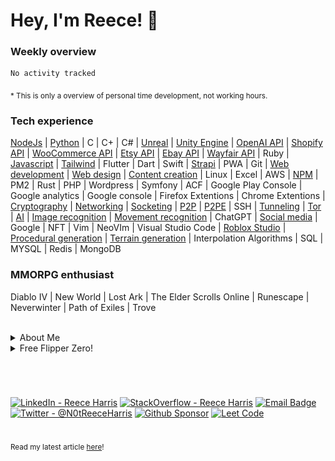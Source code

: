 # Hey, I'm Reece! 👋


### Weekly overview

<!--START_SECTION:waka-->

```txt
No activity tracked
```

<!--END_SECTION:waka-->
<sub>* This is only a overview of personal time development, not working hours.</sub>


### Tech experience
[NodeJs](https://github.com/search?q=owner%3ANotReeceHarris++language%3AJavaScript&type=code) |
[Python](https://github.com/search?q=owner%3ANotReeceHarris++language%3APython+&type=code) |
C |
C+ |
C# |
[Unreal](https://github.com/EndlessHalls) |
[Unity Engine](https://github.com/EndlessHalls) |
[OpenAI API](https://github.com/EndlessHalls) |
[Shopify API](https://www.codegalaxy.co.uk/uncategorised/streamlining-warehouse-operations-with-warehouse-management-software/) |
[WooCommerce API](https://www.codegalaxy.co.uk/uncategorised/streamlining-warehouse-operations-with-warehouse-management-software/) |
[Etsy API](https://www.codegalaxy.co.uk/uncategorised/streamlining-warehouse-operations-with-warehouse-management-software/) |
[Ebay API](https://www.codegalaxy.co.uk/uncategorised/streamlining-warehouse-operations-with-warehouse-management-software/) |
[Wayfair API](https://www.codegalaxy.co.uk/uncategorised/streamlining-warehouse-operations-with-warehouse-management-software/) |
Ruby |
[Javascript](https://github.com/search?q=owner%3ANotReeceHarris++language%3AJavaScript&type=code) |
[Tailwind](https://www.reeceharris.net/) |
Flutter |
Dart |
Swift |
[Strapi](https://reeceharris.net/) |
PWA |
Git |
[Web development](https://reeceharris.net/) |
[Web design](https://reeceharris.net/) |
[Content creation](https://reeceharris.net/blogs) |
Linux |
Excel |
AWS |
[NPM](https://github.com/NotReeceHarris/torv3) |
PM2 |
Rust |
PHP |
Wordpress |
Symfony |
ACF |
Google Play Console |
Google analytics |
Google console |
Firefox Extentions |
Chrome Extentions |
[Cryptography](https://github.com/NotReeceHarris/lcb-9409) |
[Networking](https://github.com/NotReeceHarris/cryptic.js) |
[Socketing](https://github.com/NotReeceHarris/cryptic.js) |
[P2P](https://github.com/NotReeceHarris/cryptic.js) |
[P2PE](https://github.com/NotReeceHarris/cryptic.js) |
SSH |
[Tunneling](https://github.com/NotReeceHarris/cryptic.js) |
[Tor](https://github.com/NotReeceHarris/torv3) |
[AI](https://reeceharris.net/sandbox/detector) |
[Image recognition](https://reeceharris.net/sandbox/detector) |
[Movement recognition](https://reeceharris.net/blog/revolutionizing-martial-arts-training-with-skeletal-ai) |
ChatGPT |
[Social media](https://www.linkedin.com/in/notreeceharris/) |
Google |
NFT |
Vim |
NeoVIm |
Visual Studio Code |
[Roblox Studio](https://www.roblox.com/games/9560075253/AdventureTest) |
[Procedural generation](https://www.roblox.com/games/9560075253/AdventureTest) |
[Terrain generation](https://www.roblox.com/games/9560075253/AdventureTest) |
Interpolation Algorithms |
SQL |
MYSQL |
Redis |
MongoDB

### MMORPG enthusiast
Diablo IV |
New World |
Lost Ark |
The Elder Scrolls Online |
Runescape | 
Neverwinter |
Path of Exiles |
Trove

<br>

 <details>

  <summary>About Me</summary>
  
  > 🚀 𝗙𝘂𝘁𝘂𝗿𝗲 𝗮𝗺𝗯𝗶𝘁𝗶𝗼𝗻𝘀 \
  >I believe to succeed you need to aim for the moon and land on mars that's why I have high ambitions to work in the industry of Cyber security, however, it's always best to have a backup plan and mine would be working with companies all around the world to find and patch vulnerabilities in their platform and network. 
  >
  >📝 𝗢𝘃𝗲𝗿𝘃𝗶𝗲𝘄 \
  >Dedicated software engineer with the ability to multitask and work well with others, efficient code-oriented, bringing forth a professional and friendly attitude. Highly organized, and skilled in software concepts and fast learning. Committed to utilizing my skills to create scalable and maintainable products, while working towards the mission of a company, A strong leader who works well under pressure, and exudes productiveness.
  >
  >✨ 𝗗𝗿𝗲𝗮𝗺 𝗘𝗺𝗽𝗹𝗼𝘆𝗲𝗿𝘀 
  > - [Monzo](https://github.com/monzo) 
  > - [BAE systems](https://www.baesystems.com/) 
  > 
  > 📚 𝗜𝗻𝘁𝗿𝗲𝘀𝘁𝘀 
  > - Artificial intelligence 
  > - Cyber security 
  > - Cryptography 
  > - Blog Writing
  > 
  > 🎉 𝗡𝗲𝘄 𝗬𝗲𝗮𝗿'𝘀 𝗥𝗲𝘀𝗼𝗹𝘂𝘁𝗶𝗼𝗻𝘀 
  > - [x] Dont drop projects, keep support for packages.
  > - [x] Work on new technology within my intrests. 
  > - [x] Post regularly on my blog blogs (https://reeceharris.net)
</details> 

 <details>

  <summary>Free Flipper Zero!</summary>

 # GET RICK ROLLED !
 ![lol](./cdn/rr.gif)

</details> 

#

<br>

[![LinkedIn - Reece Harris](https://img.shields.io/badge/LinkedIn-0077B5?style=for-the-badge&logo=linkedin&logoColor=white)](https://www.linkedin.com/in/notreeceharris)
[![StackOverflow - Reece Harris](https://img.shields.io/badge/stack_Overflow-f48024?style=for-the-badge&logo=stackoverflow&logoColor=white)](https://stackoverflow.com/users/16701094/reece-harris)
[![Email Badge](https://img.shields.io/badge/Email-D14836?style=for-the-badge&logo=Mail.Ru&logoColor=white)](mailto:reeceharris@email.com)
[![Twitter - @N0tReeceHarris](https://img.shields.io/badge/Twitter-1DA1F2?style=for-the-badge&logo=twitter&logoColor=white)](https://twitter.com/N0tReeceHarris)
[![Github Sponsor](https://img.shields.io/badge/Sponsor-ca5d9e?style=for-the-badge&logo=github&logoColor=white)](https://github.com/sponsors/NotReeceHarris)
[![Leet Code](https://img.shields.io/badge/Leet_Code-fda515?style=for-the-badge&logo=leetcode&logoColor=white)](https://leetcode.com/NotReeceHarris/)

#

<sub>

Read my latest article [here](https://reeceharris.net/latest)!

</sub>
